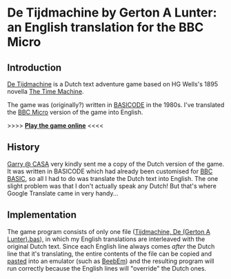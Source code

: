 # De Tijdmachine by Gerton A Lunter: an English translation for the BBC Micro

## Introduction
[De Tijdmachine](http://www.solutionarchive.com/game/id%2C3715/Tijdmachine%2C+De.html) is a Dutch text adventure game based on HG Wells's 1895 novella [The Time Machine](https://en.wikipedia.org/wiki/The_Time_Machine). 

The game was (originally?) written in [BASICODE](https://github.com/robhagemans/basicode) in the 1980s. I've translated the [BBC Micro](https://en.wikipedia.org/wiki/BBC_Micro) version of the game into English.

\>\>\>\> [**Play the game online**](http://bbcmicro.co.uk/game.php?id=3407) <<<<

## History
[Garry @ CASA](http://www.solutionarchive.com/phpBB3/viewtopic.php?f=3&t=1421#p9751) very kindly sent me a copy of the Dutch version of the game. It was written in BASICODE which had already been customised for [BBC BASIC](https://en.wikipedia.org/wiki/BBC_BASIC), so all I had to do was translate the Dutch text into English. The one slight problem was that I don't actually speak any Dutch! But that's where Google Translate came in very handy...

## Implementation
The game program consists of only one file ([Tijdmachine, De (Gerton A Lunter).bas](https://github.com/lurkio/tijdmachine/blob/master/Tijdmachine%2C%20De%20(Gerton%20A%20Lunter).bas)), in which my English translations are interleaved with the original Dutch text. Since each English line always comes *after* the Dutch line that it's translating, the entire contents of the file can be copied and [pasted](http://www.solutionarchive.com/phpBB3/viewtopic.php?f=3&t=1421&p=9990&hilit=Trap+unwary+list+chunks+paste#p9990) into an emulator (such as [BeebEm](http://www.mkw.me.uk/beebem/)) and the resulting program will run correctly because the English lines will "override" the Dutch ones.   
